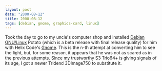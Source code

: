 ```yaml
---
layout: post
date: "2000-08-12"
title: 2000-08-12
tags: [debian, gnome, graphics-card, linux]
---
```

Took the day to go to my uncle's computer shop and installed
[Debian GNU/Linux](http://www.debian.org) Potato (which is a beta
release with final release quality) for him with Helix Code's
[Gnome](http://www.helixcode.com). This is the n-th attempt at
converting him to see the light, but, for some reason, it appears
that he was not as scared as in the previous attempts. Since my
trustworthy S3 Trio64+ is giving signals of its age, I got a newer
Tridend 3DImage750 to substitute it.

